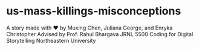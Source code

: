 # us-mass-killings-misconceptions

A story made with ❤️ by Muxing Chen, Juliana George, and Enryka Christopher
Advised by Prof. Rahul Bhargava
JRNL 5500 Coding for Digital Storytelling
Northeastern University
